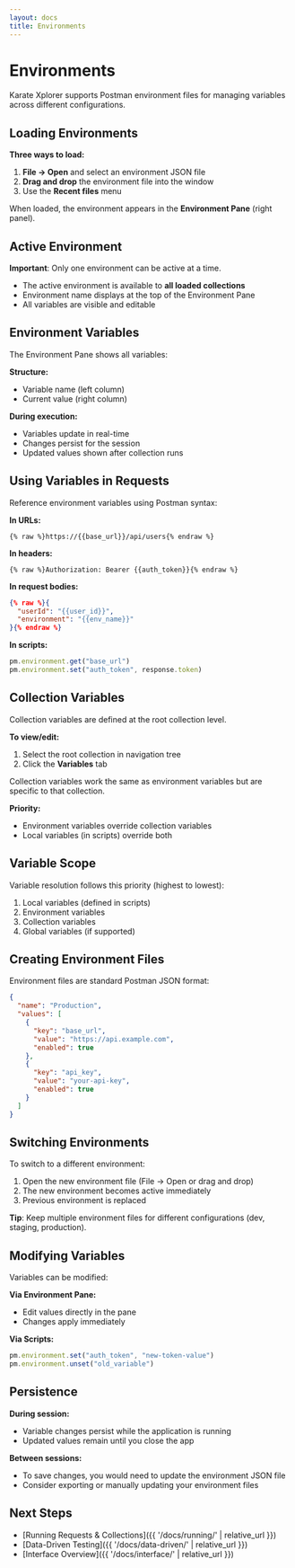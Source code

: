 ```yaml
---
layout: docs
title: Environments
---
```


# Environments

Karate Xplorer supports Postman environment files for managing variables across different configurations.

## Loading Environments

**Three ways to load:**

1. **File → Open** and select an environment JSON file
2. **Drag and drop** the environment file into the window
3. Use the **Recent files** menu

When loaded, the environment appears in the **Environment Pane** (right panel).

## Active Environment

**Important**: Only one environment can be active at a time.

- The active environment is available to **all loaded collections**
- Environment name displays at the top of the Environment Pane
- All variables are visible and editable

## Environment Variables

The Environment Pane shows all variables:

**Structure:**
- Variable name (left column)
- Current value (right column)

**During execution:**
- Variables update in real-time
- Changes persist for the session
- Updated values shown after collection runs

## Using Variables in Requests

Reference environment variables using Postman syntax:

**In URLs:**
```
{% raw %}https://{{base_url}}/api/users{% endraw %}
```

**In headers:**
```
{% raw %}Authorization: Bearer {{auth_token}}{% endraw %}
```

**In request bodies:**
```json
{% raw %}{
  "userId": "{{user_id}}",
  "environment": "{{env_name}}"
}{% endraw %}
```

**In scripts:**
```javascript
pm.environment.get("base_url")
pm.environment.set("auth_token", response.token)
```

## Collection Variables

Collection variables are defined at the root collection level.

**To view/edit:**
1. Select the root collection in navigation tree
2. Click the **Variables** tab

Collection variables work the same as environment variables but are specific to that collection.

**Priority:**
- Environment variables override collection variables
- Local variables (in scripts) override both

## Variable Scope

Variable resolution follows this priority (highest to lowest):

1. Local variables (defined in scripts)
2. Environment variables
3. Collection variables
4. Global variables (if supported)

## Creating Environment Files

Environment files are standard Postman JSON format:

```json
{
  "name": "Production",
  "values": [
    {
      "key": "base_url",
      "value": "https://api.example.com",
      "enabled": true
    },
    {
      "key": "api_key",
      "value": "your-api-key",
      "enabled": true
    }
  ]
}
```

## Switching Environments

To switch to a different environment:

1. Open the new environment file (File → Open or drag and drop)
2. The new environment becomes active immediately
3. Previous environment is replaced

**Tip**: Keep multiple environment files for different configurations (dev, staging, production).

## Modifying Variables

Variables can be modified:

**Via Environment Pane:**
- Edit values directly in the pane
- Changes apply immediately

**Via Scripts:**
```javascript
pm.environment.set("auth_token", "new-token-value")
pm.environment.unset("old_variable")
```

## Persistence

**During session:**
- Variable changes persist while the application is running
- Updated values remain until you close the app

**Between sessions:**
- To save changes, you would need to update the environment JSON file
- Consider exporting or manually updating your environment files

## Next Steps

- [Running Requests & Collections]({{ '/docs/running/' | relative_url }})
- [Data-Driven Testing]({{ '/docs/data-driven/' | relative_url }})
- [Interface Overview]({{ '/docs/interface/' | relative_url }})
